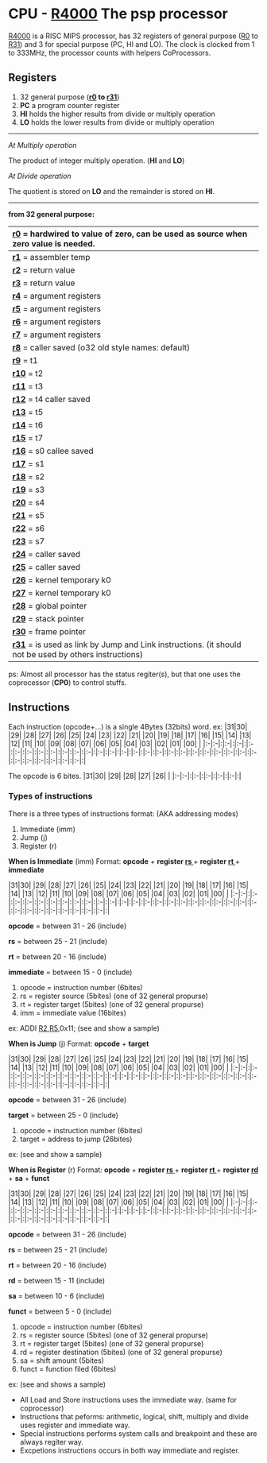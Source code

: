 # CPU - [R4000](https://code.google.com/p/jpcsp/source/detail?r=4000) The psp processor #

[R4000](https://code.google.com/p/jpcsp/source/detail?r=4000) is a RISC MIPS processor, has 32 registers of general purpose ([R0](https://code.google.com/p/jpcsp/source/detail?r=0) to [R31](https://code.google.com/p/jpcsp/source/detail?r=31))
and 3 for special purpose (PC, HI and LO).
The clock is clocked from 1 to 333MHz, the processor counts with helpers CoProcessors.

## Registers ##
  1. 32 general purpose (**[r0](https://code.google.com/p/jpcsp/source/detail?r=0) to [r31](https://code.google.com/p/jpcsp/source/detail?r=31)**)
  1. **PC** a program counter register
  1. **HI** holds the higher results from divide or multiply operation
  1. **LO** holds the lower results from divide or multiply operation


---

_At Multiply operation_

The product of integer multiply operation. (**HI** and **LO**)

_At Divide operation_

The quotient is stored on **LO** and the remainder is stored on **HI**.

---

**from 32 general purpose:**

|**[r0](https://code.google.com/p/jpcsp/source/detail?r=0)** = hardwired to value of zero, can be used as source when zero value is needed.|
|:-----------------------------------------------------------------------------------------------------------------------------------------|
|**[r1](https://code.google.com/p/jpcsp/source/detail?r=1)** = assembler temp|
|**[r2](https://code.google.com/p/jpcsp/source/detail?r=2)** = return value|
|**[r3](https://code.google.com/p/jpcsp/source/detail?r=3)** = return value|
|**[r4](https://code.google.com/p/jpcsp/source/detail?r=4)** = argument registers|
|**[r5](https://code.google.com/p/jpcsp/source/detail?r=5)** = argument registers|
|**[r6](https://code.google.com/p/jpcsp/source/detail?r=6)** = argument registers|
|**[r7](https://code.google.com/p/jpcsp/source/detail?r=7)** = argument registers|
|**[r8](https://code.google.com/p/jpcsp/source/detail?r=8)** = caller saved (o32 old style names: default)|
|**[r9](https://code.google.com/p/jpcsp/source/detail?r=9)** = 	t1 	 |
|**[r10](https://code.google.com/p/jpcsp/source/detail?r=10)** =	t2 	 |
|**[r11](https://code.google.com/p/jpcsp/source/detail?r=11)** =	t3 	 |
|**[r12](https://code.google.com/p/jpcsp/source/detail?r=12)** =	t4 	caller saved|
|**[r13](https://code.google.com/p/jpcsp/source/detail?r=13)** =	t5 	 |
|**[r14](https://code.google.com/p/jpcsp/source/detail?r=14)** =	t6 	 |
|**[r15](https://code.google.com/p/jpcsp/source/detail?r=15)** =	t7 	 |
|**[r16](https://code.google.com/p/jpcsp/source/detail?r=16)** =	s0 	callee saved|
|**[r17](https://code.google.com/p/jpcsp/source/detail?r=17)** =	s1 	 |
|**[r18](https://code.google.com/p/jpcsp/source/detail?r=18)** =	s2 	 |
|**[r19](https://code.google.com/p/jpcsp/source/detail?r=19)** =	s3 	 |
|**[r20](https://code.google.com/p/jpcsp/source/detail?r=20)** =	s4 	 |
|**[r21](https://code.google.com/p/jpcsp/source/detail?r=21)** =	s5 	 |
|**[r22](https://code.google.com/p/jpcsp/source/detail?r=22)** =	s6 	 |
|**[r23](https://code.google.com/p/jpcsp/source/detail?r=23)** =	s7 	 |
|**[r24](https://code.google.com/p/jpcsp/source/detail?r=24)** = caller saved|
|**[r25](https://code.google.com/p/jpcsp/source/detail?r=25)** = caller saved|
|**[r26](https://code.google.com/p/jpcsp/source/detail?r=26)** = kernel temporary k0|
|**[r27](https://code.google.com/p/jpcsp/source/detail?r=27)** = kernel temporary k0|
|**[r28](https://code.google.com/p/jpcsp/source/detail?r=28)** = global pointer|
|**[r29](https://code.google.com/p/jpcsp/source/detail?r=29)** = stack pointer|
|**[r30](https://code.google.com/p/jpcsp/source/detail?r=30)** = frame pointer|
|**[r31](https://code.google.com/p/jpcsp/source/detail?r=31)** = is used as link by Jump and Link instructions. (it should not be used by others instructions)|

ps: Almost all processor has the status regiter(s), but that one uses the coprocessor (**CP0**) to control stuffs.

## Instructions ##

Each instruction (opcode+...) is a single 4Bytes (32bits) word.
ex:
|31|30| |29| |28| |27| |26| |25| |24| |23| |22| |21| |20| |19| |18| |17| |16| |15| |14| |13| |12| |11| |10| |09| |08| |07| |06| |05| |04| |03| |02| |01| |00| |
|:-|:-|:|:-|:|:-|:|:-|:|:-|:|:-|:|:-|:|:-|:|:-|:|:-|:|:-|:|:-|:|:-|:|:-|:|:-|:|:-|:|:-|:|:-|:|:-|:|:-|:|:-|:|:-|:|:-|:|:-|:|:-|:|:-|:|:-|:|:-|:|:-|:|:-|:|:-|:|

The opcode is 6 bites. |31|30| |29| |28| |27| |26| |
|:-|:-|:|:-|:|:-|:|:-|:|:-|:|

### Types of instructions ###

There is a three types of instructions format: (AKA addressing modes)
  1. Immediate (imm)
  1. Jump (j)
  1. Register (r)

**When is Immediate** (imm) Format: **opcode** + **register [rs ](.md)** + **register [rt ](.md)** + **immediate**

|31|30| |29| |28| |27| |26| |25| |24| |23| |22| |21| |20| |19| |18| |17| |16| |15| |14| |13| |12| |11| |10| |09| |08| |07| |06| |05| |04| |03| |02| |01| |00| |
|:-|:-|:|:-|:|:-|:|:-|:|:-|:|:-|:|:-|:|:-|:|:-|:|:-|:|:-|:|:-|:|:-|:|:-|:|:-|:|:-|:|:-|:|:-|:|:-|:|:-|:|:-|:|:-|:|:-|:|:-|:|:-|:|:-|:|:-|:|:-|:|:-|:|:-|:|:-|:|

**opcode** = between 31 - 26 (include)

**rs** = between 25 - 21 (include)

**rt** = between 20 - 16 (include)

**immediate** = between 15 - 0 (include)


  1. opcode = instruction number 	        (6bites)
  1. rs = register source 		(5bites) (one of 32 general propurse)
  1. rt = register target 		(5bites) (one of 32 general propurse)
  1. imm = immediate value 		(16bites)

ex:
ADDI [R2](https://code.google.com/p/jpcsp/source/detail?r=2),[R5](https://code.google.com/p/jpcsp/source/detail?r=5),0x11; (see and show a sample)


**When is Jump** (j) Format: **opcode** + **target**

|31|30| |29| |28| |27| |26| |25| |24| |23| |22| |21| |20| |19| |18| |17| |16| |15| |14| |13| |12| |11| |10| |09| |08| |07| |06| |05| |04| |03| |02| |01| |00| |
|:-|:-|:|:-|:|:-|:|:-|:|:-|:|:-|:|:-|:|:-|:|:-|:|:-|:|:-|:|:-|:|:-|:|:-|:|:-|:|:-|:|:-|:|:-|:|:-|:|:-|:|:-|:|:-|:|:-|:|:-|:|:-|:|:-|:|:-|:|:-|:|:-|:|:-|:|:-|:|

**opcode** = between 31 - 26 (include)

**target** = between 25 - 0 (include)

  1. opcode = instruction number 	(6bites)
  1. target = address to jump	(26bites)

ex: (see and show a sample)

**When is Register** (r)  Format: **opcode** + **register [rs ](.md)** + **register [rt ](.md)** + **register [rd ](.md)** + **sa** + **funct**

|31|30| |29| |28| |27| |26| |25| |24| |23| |22| |21| |20| |19| |18| |17| |16| |15| |14| |13| |12| |11| |10| |09| |08| |07| |06| |05| |04| |03| |02| |01| |00| |
|:-|:-|:|:-|:|:-|:|:-|:|:-|:|:-|:|:-|:|:-|:|:-|:|:-|:|:-|:|:-|:|:-|:|:-|:|:-|:|:-|:|:-|:|:-|:|:-|:|:-|:|:-|:|:-|:|:-|:|:-|:|:-|:|:-|:|:-|:|:-|:|:-|:|:-|:|:-|:|

**opcode** = between 31 - 26 (include)

**rs** = between 25 - 21 (include)

**rt** = between 20 - 16 (include)

**rd** = between 15 - 11 (include)

**sa** = between 10 - 6 (include)

**funct** = between 5 - 0 (include)

  1. opcode = instruction number 	(6bites)
  1. rs = register source 		(5bites) (one of 32 general propurse)
  1. rt = register target 		(5bites) (one of 32 general propurse)
  1. rd = register destination	(5bites) (one of 32 general propurse)
  1. sa = shift amount 		(5bites)
  1. funct = function filed 		(6bites)

ex: (see and shows a sample)

  * All Load and Store instructions uses the immediate way. (same for coprocessor)
  * Instructions that peforms: arithmetic, logical, shift, multiply and divide uses register and immediate way.
  * Special instructions performs system calls and breakpoint and these are always regiter way.
  * Excpetions instructions occurs in both way immediate and register.
